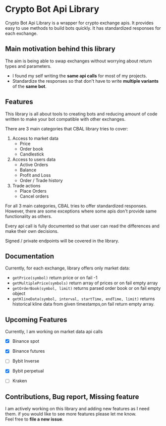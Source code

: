 # Crypto Bot Api Library
Crypto Bot Api Library is a wrapper for crypto exchange apis. It provides easy to use methods to build bots quickly.
It has standardized responses for each exchange.

## Main motivation behind this library
The aim is being able to swap exchanges without worrying about
return types and parameters.
* I found my self writing the **same api calls** for most of my projects.
* Standardize the responses so that don't have to write **multiple variants** of the **same bot**.

## Features
This library is all about tools to creating bots and reducing amount of code written
to make your bot compatible with other exchanges.  

There are 3 main categories that CBAL library tries to cover:
   1. Access to market data
        * Price
        * Order book
        * Candlestick
   2. Access to users data
        * Active Orders
        * Balance
        * Profit and Loss
        * Order / Trade history
   3. Trade actions
        * Place Orders
        * Cancel orders  
        

   For all 3 main categories, CBAL tries to offer standardized responses.
   However, there are some exceptions where some apis don't provide same functionality as others.

   Every api call is fully documented so that user can read the differences and make their 
   own decisions.
   
   Signed / private endpoints will be covered in the library.  

## Documentation
Currently, for each exchange, library offers only market data:
* `getPrice(symbol)` return price or on fail -1
* `getMultiplePrice(symbols)` return array of prices or on fail empty array
* `getOrderBook(symbol, limit)` returns parsed order book or on fail empty object
* `getKlineData(symbol, interval, startTime, endTime, limit)` returns historical
kline data from given timestamps,on fail return empty array.

## Upcoming Features
 Currently, I am working on market data api calls
 - [x] Binance spot
 - [x] Binance futures
 - [ ]  Bybit Inverse
 - [x]  Bybit perpetual
 - [ ]  Kraken


## Contributions, Bug report, Missing feature
 I am actively working on this library and adding new features as I need them.
 if you would like to see more features please let me know.  
 Feel free to **file a new issue**. 